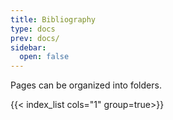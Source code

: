 ```yaml
---
title: Bibliography
type: docs
prev: docs/
sidebar:
  open: false
---
```


Pages can be organized into folders.

{{< index_list cols="1" group=true>}}
